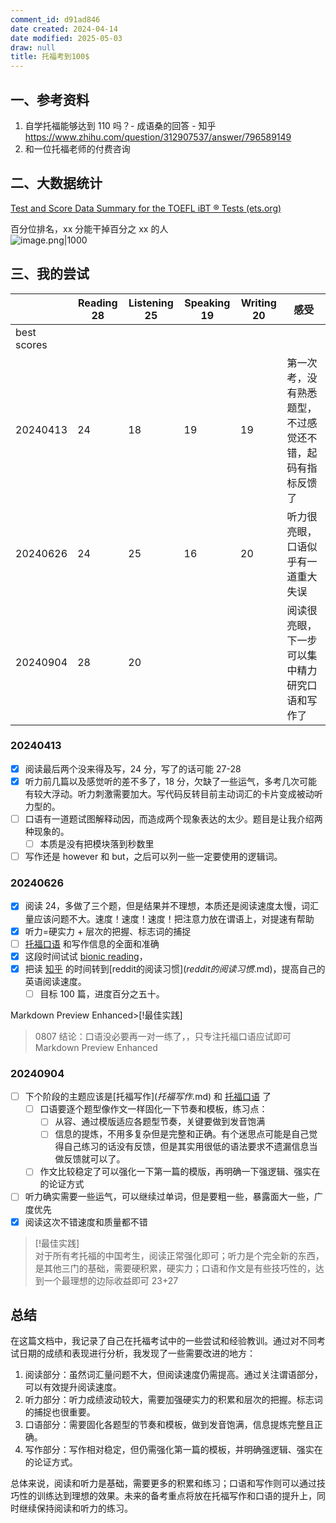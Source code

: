 ```yaml
---
comment_id: d91ad846
date created: 2024-04-14
date modified: 2025-05-03
draw: null
title: 托福考到100$
---
```

## 一、参考资料

1. 自学托福能够达到 110 吗？- 成语桑的回答 - 知乎 https://www.zhihu.com/question/312907537/answer/796589149
2. 和一位托福老师的付费咨询

## 二、大数据统计

[Test and Score Data Summary for the TOEFL iBT ® Tests (ets.org)](https://www.ets.org/pdfs/toefl/toefl-ibt-test-score-data-summary-2023.pdf)

百分位排名，xx 分能干掉百分之 xx 的人  
![image.png|1000](https://imagehosting4picgo.oss-cn-beijing.aliyuncs.com/imagehosting/fix-dir%2Fpicgo%2Fpicgo-clipboard-images%2F2024%2F09%2F04%2F11-54-06-195d260f7d5f95dfabd07cd30bb83e25-202409041154451-42fbc2.png)

## 三、我的尝试

|             | Reading 28 | Listening 25 | Speaking 19 | Writing 20 | 感受                           |
| ----------- | ---------- | ------------ | ----------- | ---------- | ---------------------------- |
| best scores |            |              |             |            |                              |
| 20240413    | 24         | 18           | 19          | 19         | 第一次考，没有熟悉题型，不过感觉还不错，起码有指标反馈了 |
| 20240626    | 24         | 25           | 16          | 20         | 听力很亮眼，口语似乎有一道重大失误            |
| 20240904    | 28         | 20           |             |            | 阅读很亮眼，下一步可以集中精力研究口语和写作了      |

### 20240413

- [X] 阅读最后两个没来得及写，24 分，写了的话可能 27-28
- [X] 听力前几篇以及感觉听的差不多了，18 分，欠缺了一些运气，多考几次可能有较大浮动。听力刺激需要加大。写代码反转目前主动词汇的卡片变成被动听力型的。
- [ ] 口语有一道题试图解释动因，而造成两个现象表达的太少。题目是让我介绍两种现象的。
	- [ ] 本质是没有把模块落到秒数里
- [ ] 写作还是 however 和 but，之后可以列一些一定要使用的逻辑词。

### 20240626

- [X] 阅读 24，多做了三个题，但是结果并不理想，本质还是阅读速度太慢，词汇量应该问题不大。速度！速度！速度！把注意力放在谓语上，对提速有帮助
- [x] 听力=硬实力 + 层次的把握、标志词的捕捉
- [ ] [托福口语](托福口语.md) 和写作信息的全面和准确
- [X] 这段时间试试 [bionic reading](2%20第二大脑/1%20宇宙概念树/人文社会科学/人文学%20(Humanities)/bionic%20reading.md)，
- [X] 把读 [知乎](知乎.md) 的时间转到[reddit的阅读习惯$](reddit的阅读习惯$.md)，提高自己的英语阅读速度。
  - [ ] 目标 100 篇，进度百分之五十。

Markdown Preview Enhanced>[!最佳实践]

> 0807 结论：口语没必要再一对一练了，，只专注托福口语应试即可Markdown Preview Enhanced

### 20240904

- [ ] 下个阶段的主题应该是[托福写作$](托福写作$.md) 和 [托福口语](托福口语.md) 了
  - [ ] 口语要逐个题型像作文一样固化一下节奏和模板，练习点：
    - [ ] 从容、通过模版适应各题型节奏，关键要做到发音饱满
    - [ ] 信息的提炼，不用多复杂但是完整和正确。有个迷思点可能是自己觉得自己练习的话没有反馈，但是其实用很低的语法要求不遗漏信息当做反馈就可以了。
  - [ ] 作文比较稳定了可以强化一下第一篇的模版，再明确一下强逻辑、强实在的论证方式
- [ ] 听力确实需要一些运气，可以继续过单词，但是要粗一些，暴露面大一些，广度优先
- [X] 阅读这次不错速度和质量都不错

> [!最佳实践]  
> 对于所有考托福的中国考生，阅读正常强化即可；听力是个完全新的东西，是其他三门的基础，需要硬积累，硬实力；口语和作文是有些技巧性的，达到一个最理想的边际收益即可 23+27

## 总结

在这篇文档中，我记录了自己在托福考试中的一些尝试和经验教训。通过对不同考试日期的成绩和表现进行分析，我发现了一些需要改进的地方：

1. 阅读部分：虽然词汇量问题不大，但阅读速度仍需提高。通过关注谓语部分，可以有效提升阅读速度。
2. 听力部分：听力成绩波动较大，需要加强硬实力的积累和层次的把握。标志词的捕捉也很重要。
3. 口语部分：需要固化各题型的节奏和模板，做到发音饱满，信息提炼完整且正确。
4. 写作部分：写作相对稳定，但仍需强化第一篇的模板，并明确强逻辑、强实在的论证方式。

总体来说，阅读和听力是基础，需要更多的积累和练习；口语和写作则可以通过技巧性的训练达到理想的效果。未来的备考重点将放在托福写作和口语的提升上，同时继续保持阅读和听力的练习。
